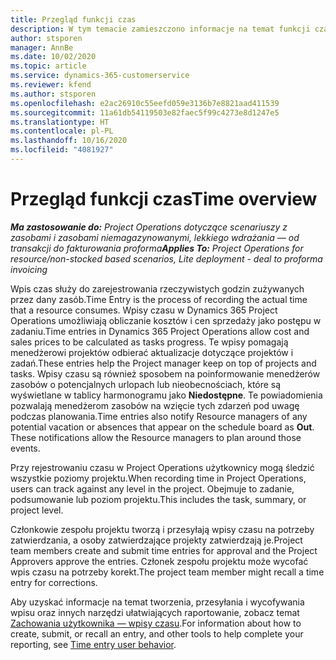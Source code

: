 ```yaml
---
title: Przegląd funkcji czas
description: W tym temacie zamieszczono informacje na temat funkcji czasu w Dynamics 365 Project Operations.
author: stsporen
manager: AnnBe
ms.date: 10/02/2020
ms.topic: article
ms.service: dynamics-365-customerservice
ms.reviewer: kfend
ms.author: stsporen
ms.openlocfilehash: e2ac26910c55eefd059e3136b7e8821aad411539
ms.sourcegitcommit: 11a61db54119503e82faec5f99c4273e8d1247e5
ms.translationtype: HT
ms.contentlocale: pl-PL
ms.lasthandoff: 10/16/2020
ms.locfileid: "4081927"
---
```

# <a name="time-overview"></a><span data-ttu-id="7cb74-103">Przegląd funkcji czas</span><span class="sxs-lookup"><span data-stu-id="7cb74-103">Time overview</span></span>

<span data-ttu-id="7cb74-104">_**Ma zastosowanie do:** Project Operations dotyczące scenariuszy z zasobami i zasobami niemagazynowanymi, lekkiego wdrażania — od transakcji do fakturowania proforma_</span><span class="sxs-lookup"><span data-stu-id="7cb74-104">_**Applies To:** Project Operations for resource/non-stocked based scenarios, Lite deployment - deal to proforma invoicing_</span></span>

<span data-ttu-id="7cb74-105">Wpis czas służy do zarejestrowania rzeczywistych godzin zużywanych przez dany zasób.</span><span class="sxs-lookup"><span data-stu-id="7cb74-105">Time Entry is the process of recording the actual time that a resource consumes.</span></span> <span data-ttu-id="7cb74-106">Wpisy czasu w Dynamics 365 Project Operations umożliwiają obliczanie kosztów i cen sprzedaży jako postępu w zadaniu.</span><span class="sxs-lookup"><span data-stu-id="7cb74-106">Time entries in Dynamics 365 Project Operations allow cost and sales prices to be calculated as tasks progress.</span></span> <span data-ttu-id="7cb74-107">Te wpisy pomagają menedżerowi projektów odbierać aktualizacje dotyczące projektów i zadań.</span><span class="sxs-lookup"><span data-stu-id="7cb74-107">These entries help the Project manager keep on top of projects and tasks.</span></span> <span data-ttu-id="7cb74-108">Wpisy czasu są również sposobem na poinformowanie menedżerów zasobów o potencjalnych urlopach lub nieobecnościach, które są wyświetlane w tablicy harmonogramu jako **Niedostępne**. Te powiadomienia pozwalają menedżerom zasobów na wzięcie tych zdarzeń pod uwagę podczas planowania.</span><span class="sxs-lookup"><span data-stu-id="7cb74-108">Time entries also notify Resource managers of any potential vacation or absences that appear on the schedule board as **Out**. These notifications allow the Resource managers to plan around those events.</span></span>

<span data-ttu-id="7cb74-109">Przy rejestrowaniu czasu w Project Operations użytkownicy mogą śledzić wszystkie poziomy projektu.</span><span class="sxs-lookup"><span data-stu-id="7cb74-109">When recording time in Project Operations, users can track against any level in the project.</span></span> <span data-ttu-id="7cb74-110">Obejmuje to zadanie, podsumowanie lub poziom projektu.</span><span class="sxs-lookup"><span data-stu-id="7cb74-110">This includes the task, summary, or project level.</span></span>

<span data-ttu-id="7cb74-111">Członkowie zespołu projektu tworzą i przesyłają wpisy czasu na potrzeby zatwierdzania, a osoby zatwierdzające projekty zatwierdzają je.</span><span class="sxs-lookup"><span data-stu-id="7cb74-111">Project team members create and submit time entries for approval and the Project Approvers approve the entries.</span></span> <span data-ttu-id="7cb74-112">Członek zespołu projektu może wycofać wpis czasu na potrzeby korekt.</span><span class="sxs-lookup"><span data-stu-id="7cb74-112">The project team member might recall a time entry for corrections.</span></span>

<span data-ttu-id="7cb74-113">Aby uzyskać informacje na temat tworzenia, przesyłania i wycofywania wpisu oraz innych narzędzi ułatwiających raportowanie, zobacz temat [Zachowania użytkownika — wpisy czasu](ui-behavior-time.md).</span><span class="sxs-lookup"><span data-stu-id="7cb74-113">For information about how to create, submit, or recall an entry, and other tools to help complete your reporting, see [Time entry user behavior](ui-behavior-time.md).</span></span>

